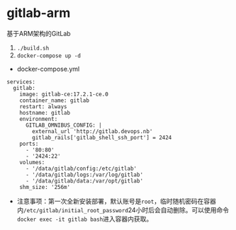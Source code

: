 # gitlab-arm
基于ARM架构的GitLab
1. `./build.sh`
2. `docker-compose up -d`
* docker-compose.yml
```
services:
  gitlab:
    image: gitlab-ce:17.2.1-ce.0
    container_name: gitlab
    restart: always
    hostname: gitlab
    environment:
      GITLAB_OMNIBUS_CONFIG: |
        external_url 'http://gitlab.devops.nb'
        gitlab_rails['gitlab_shell_ssh_port'] = 2424
    ports:
      - '80:80'
      - '2424:22'
    volumes:
      - '/data/gitlab/config:/etc/gitlab'
      - '/data/gitlab/logs:/var/log/gitlab'
      - '/data/gitlab/data:/var/opt/gitlab'
    shm_size: '256m'
```
* 注意事项：第一次全新安装部署，默认账号是`root`，临时随机密码在容器内`/etc/gitlab/initial_root_password`24小时后会自动删除。可以使用命令`docker exec -it gitlab bash`进入容器内获取。